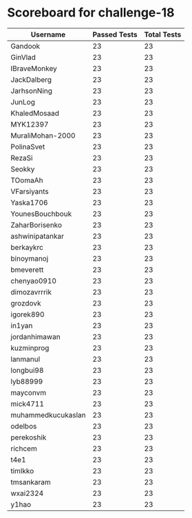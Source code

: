 # Scoreboard for challenge-18
| Username   | Passed Tests | Total Tests |
|------------|--------------|-------------|
| Gandook | 23 | 23 |
| GinVlad | 23 | 23 |
| IBraveMonkey | 23 | 23 |
| JackDalberg | 23 | 23 |
| JarhsonNing | 23 | 23 |
| JunLog | 23 | 23 |
| KhaledMosaad | 23 | 23 |
| MYK12397 | 23 | 23 |
| MuraliMohan-2000 | 23 | 23 |
| PolinaSvet | 23 | 23 |
| RezaSi | 23 | 23 |
| Seokky | 23 | 23 |
| TOomaAh | 23 | 23 |
| VFarsiyants | 23 | 23 |
| Yaska1706 | 23 | 23 |
| YounesBouchbouk | 23 | 23 |
| ZaharBorisenko | 23 | 23 |
| ashwinipatankar | 23 | 23 |
| berkaykrc | 23 | 23 |
| binoymanoj | 23 | 23 |
| bmeverett | 23 | 23 |
| chenyao0910 | 23 | 23 |
| dimozavrrrik | 23 | 23 |
| grozdovk | 23 | 23 |
| igorek890 | 23 | 23 |
| in1yan | 23 | 23 |
| jordanhimawan | 23 | 23 |
| kuzminprog | 23 | 23 |
| lanmanul | 23 | 23 |
| longbui98 | 23 | 23 |
| lyb88999 | 23 | 23 |
| mayconvm | 23 | 23 |
| mick4711 | 23 | 23 |
| muhammedkucukaslan | 23 | 23 |
| odelbos | 23 | 23 |
| perekoshik | 23 | 23 |
| richcem | 23 | 23 |
| t4e1 | 23 | 23 |
| timlkko | 23 | 23 |
| tmsankaram | 23 | 23 |
| wxai2324 | 23 | 23 |
| y1hao | 23 | 23 |
